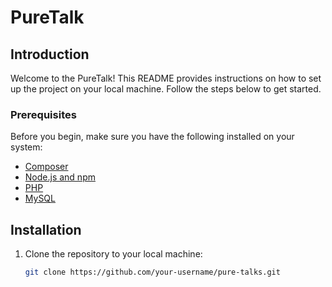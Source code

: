 # PureTalk

## Introduction

Welcome to the PureTalk! This README provides instructions on how to set up the project on your local machine. Follow the steps below to get started.

### Prerequisites

Before you begin, make sure you have the following installed on your system:

- [Composer](https://getcomposer.org/)
- [Node.js and npm](https://nodejs.org/)
- [PHP](https://www.php.net/)
- [MySQL](https://www.mysql.com/)

## Installation

1. Clone the repository to your local machine:

   ```bash
   git clone https://github.com/your-username/pure-talks.git
